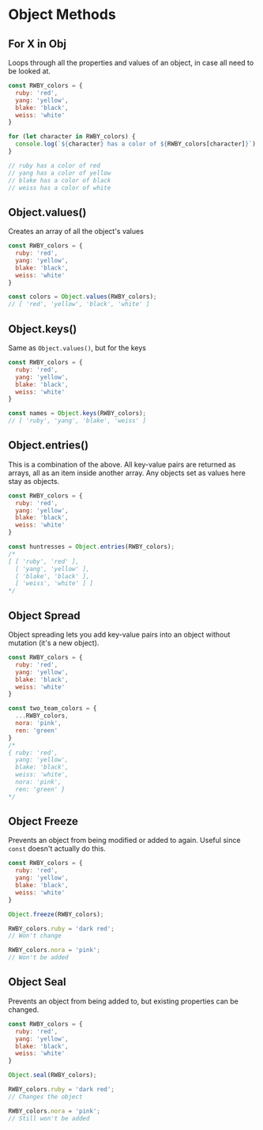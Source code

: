 # Object Methods

## For X in Obj

Loops through all the properties and values of an object, in case all need to be looked at.

```javascript
const RWBY_colors = {
  ruby: 'red',
  yang: 'yellow',
  blake: 'black',
  weiss: 'white'
}

for (let character in RWBY_colors) {
  console.log(`${character} has a color of ${RWBY_colors[character]}`)
}

// ruby has a color of red
// yang has a color of yellow
// blake has a color of black
// weiss has a color of white
```

## Object.values()

Creates an array of all the object's values

```javascript
const RWBY_colors = {
  ruby: 'red',
  yang: 'yellow',
  blake: 'black',
  weiss: 'white'
}

const colors = Object.values(RWBY_colors);
// [ 'red', 'yellow', 'black', 'white' ]
```

## Object.keys()

Same as `Object.values()`, but for the keys

```javascript
const RWBY_colors = {
  ruby: 'red',
  yang: 'yellow',
  blake: 'black',
  weiss: 'white'
}

const names = Object.keys(RWBY_colors);
// [ 'ruby', 'yang', 'blake', 'weiss' ]
```

## Object.entries()

This is a combination of the above. All key-value pairs are returned as arrays, all as an item inside another array. Any objects set as values here stay as objects.

```javascript
const RWBY_colors = {
  ruby: 'red',
  yang: 'yellow',
  blake: 'black',
  weiss: 'white'
}

const huntresses = Object.entries(RWBY_colors);
/*
[ [ 'ruby', 'red' ],
  [ 'yang', 'yellow' ],
  [ 'blake', 'black' ],
  [ 'weiss', 'white' ] ]
*/
```

## Object Spread

Object spreading lets you add key-value pairs into an object without mutation (it's a new object).

```javascript
const RWBY_colors = {
  ruby: 'red',
  yang: 'yellow',
  blake: 'black',
  weiss: 'white'
}

const two_team_colors = {
  ...RWBY_colors,
  nora: 'pink',
  ren: 'green'
}
/*
{ ruby: 'red',
  yang: 'yellow',
  blake: 'black',
  weiss: 'white',
  nora: 'pink',
  ren: 'green' }
*/
```

## Object Freeze

Prevents an object from being modified or added to again. Useful since `const` doesn't actually do this.

```javascript
const RWBY_colors = {
  ruby: 'red',
  yang: 'yellow',
  blake: 'black',
  weiss: 'white'
}

Object.freeze(RWBY_colors);

RWBY_colors.ruby = 'dark red';
// Won't change

RWBY_colors.nora = 'pink';
// Won't be added
```

## Object Seal

Prevents an object from being added to, but existing properties can be changed.

```javascript
const RWBY_colors = {
  ruby: 'red',
  yang: 'yellow',
  blake: 'black',
  weiss: 'white'
}

Object.seal(RWBY_colors);

RWBY_colors.ruby = 'dark red';
// Changes the object

RWBY_colors.nora = 'pink';
// Still won't be added
```
